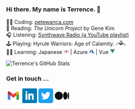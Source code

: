 ### Hi there. My name is Terrence. 👋 

👨‍💻 Coding: [petewanca.com](https://github.com/petewanca/petewanca.github.io)  
📖 Reading: _The Unicorn Project_ by Gene Kim  
🎧 Listening: [Synthwave Radio (a YouTube playlist)](https://www.youtube.com/watch?v=Yv4dVgTc1-g)  
🕹 Playing: Hyrule Warriors: Age of Calamity. <img src="https://raw.githubusercontent.com/terrencemm2/terrencemm2/main/assets/terrako.png" height=14 />  
👨‍🏫 Learning: Japanese <img src="https://raw.githubusercontent.com/terrencemm2/terrencemm2/main/assets/japanese_flag.png" height=14 /> | Azure <img src="https://raw.githubusercontent.com/terrencemm2/terrencemm2/main/assets/azure.png" height=14 /> | Vue <img src="https://raw.githubusercontent.com/TerrenceMM2/TerrenceMM2/main/assets/vue.png" height=14 />  

![Terrence's GitHub Stats](https://github-readme-stats.vercel.app/api?username=terrencemm2&count_private=true&show_icons=true&title_color=20c997&bg_color=333&text_color=eee&icon_color=20c997&hide_border=true)

### Get in touch ...

[<img src="https://raw.githubusercontent.com/terrencemm2/terrencemm2/main/assets/gmail_logo.png" height=40 />](mailto:terrencemm2@gmail.com) 
[<img src="https://raw.githubusercontent.com/terrencemm2/terrencemm2/main/assets/linkedin_logo.png" height=40 />](https://www.linkedin.com/in/terrencemahnken/)
[<img src="https://raw.githubusercontent.com/terrencemm2/terrencemm2/main/assets/twitter_logo.png" height=40 />](https://twitter.com/TerrenceMahnken)
[<img src="https://raw.githubusercontent.com/terrencemm2/terrencemm2/main/assets/medium_logo.png" height=40 />](https://medium.com/@terrencemm2)
